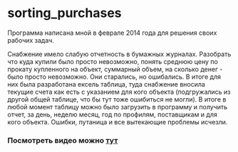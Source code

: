 # sorting_purchases

Программа написана мной в феврале 2014 года для решения своих рабочих задач.

Снабжение имело слабую отчетность в бумажных журналах. Разобрать что куда купили было просто невозможно, понять среднюю цену по прокату купленного на объект, суммарный объем, на сколько денег - было просто невозможно. Они старались, но ошибались.
В итоге для них была разработана ексель таблица, туда снабжение вносила текущие счета как есть с указанием для кого объекта (подгружались из другой общей таблице, что бы тут тоже ошибиться не могли). В итоге в любой момент таблицу можно было загрузить в программу и получить отчет, за день, неделю месяц, год по профилям, поставщикам и для кого объекта.
Ошибки, путаница и все вытекающие проблемы исчезли.

### Посмотреть видео можно [тут](https://youtu.be/lwD-oRhGlmg)
